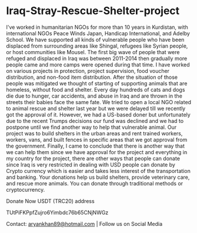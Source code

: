 # Iraq-Stray-Rescue-Shelter-project

  I've worked in humanitarian NGOs for more than 10 years in Kurdistan, with international NGOs Peace Winds Japan, Handicap International, and Adelby School. 
We have supported all kinds of vulnerable people who have been displaced from surrounding areas like Shingal, refugees like Syrian people, or host communities like Mousel.
The first big wave of people that were refuged and displaced in Iraq was between 2011-2014 then gradually more people came and more camps were opened during that time.
I have worked on various projects in protection, project supervision, food voucher distribution, and non-food item distribution. After the situation of those people was mitigated we thought of starting of supporting animals that are homeless, without food and shelter. 
Every day hundreds of cats and dogs die due to hunger, car accidents, and abuse in Iraq and are thrown in the streets their babies face the same fate. 
We tried to open a local NGO related to animal rescue and shelter last year but we were delayed till we recently got the approval of it. However, we had a US-based doner but unfortunately due to the recent Trumps decisions our fund was declined and we had to postpone until we find another way to help that vulnerable animal.
Our project was to build shelters in the urban areas and rent trained workers, workers, vans, and built fences in specific areas that we got approval from the government.
Finally, I came to conclude that there is another way that we can help them since we have approval for the project and everything in my country for the project, there are other ways that people can donate since Iraq is very restricted in dealing with USD people can donate by Crypto currency which is easier and takes less interest of the transportation and banking. 
Your donations help us build shelters, provide veterinary care, and rescue more animals. You can donate through traditional methods or cryptocurrency.

Donate Now USDT (TRC20) address

TUtPiFKPpfZujro6Yimbdc76b65CNjNWGz

Contact: aryankhan89@hotmail.com | Follow us on Social Media
    
